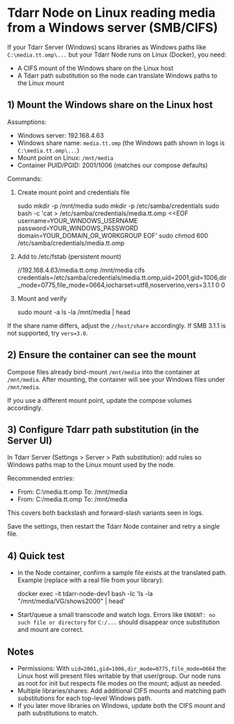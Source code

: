<!--
TermiteTowers Continuous Code Management Header TEMPLATE
% ccm_modify_date: 2025-08-31 11:51:01 %
% ccm_author: mpegg %
% ccm_author_email: mpegg@hotmail.com %
% ccm_repo: https://github.com/mpegg007/TermiteTowers.git %
% ccm_branch: dev1 %
% ccm_object_id: infra/tdarr-node/tdarr-node-windows-share.md:0 %
% ccm_commit_id: unknown %
% ccm_commit_count: 0 %
% ccm_commit_message: unknown %
% ccm_commit_author: unknown %
% ccm_commit_email: unknown %
% ccm_commit_date: 1970-01-01 00:00:00 +0000 %
% ccm_file_last_modified: 2025-08-31 11:51:02 %
% ccm_file_name: tdarr-node-windows-share.md %
% ccm_file_type: text/plain %
% ccm_file_encoding: us-ascii %
% ccm_file_eol: CRLF %
% ccm_path: infra/tdarr-node/tdarr-node-windows-share.md %
% ccm_blob_sha: 5c0514e7cb74796073c294d8043e01d41f3eacab %
% ccm_exec: no %
% ccm_size: 3871 %
% ccm_tag:  %
tt-ccm.header.end
-->

# Tdarr Node on Linux reading media from a Windows server (SMB/CIFS)

If your Tdarr Server (Windows) scans libraries as Windows paths like `C:\media.tt.omp\...` but your Tdarr Node runs on Linux (Docker), you need:

- A CIFS mount of the Windows share on the Linux host
- A Tdarr path substitution so the node can translate Windows paths to the Linux mount

## 1) Mount the Windows share on the Linux host

Assumptions:
- Windows server: 192.168.4.63
- Windows share name: `media.tt.omp` (the Windows path shown in logs is `C:\media.tt.omp\...`)
- Mount point on Linux: `/mnt/media`
- Container PUID/PGID: 2001/1006 (matches our compose defaults)

Commands:

1. Create mount point and credentials file

   sudo mkdir -p /mnt/media
   sudo mkdir -p /etc/samba/credentials
   sudo bash -c 'cat > /etc/samba/credentials/media.tt.omp <<EOF
   username=YOUR_WINDOWS_USERNAME
   password=YOUR_WINDOWS_PASSWORD
   domain=YOUR_DOMAIN_OR_WORKGROUP
   EOF'
   sudo chmod 600 /etc/samba/credentials/media.tt.omp

2. Add to /etc/fstab (persistent mount)

   //192.168.4.63/media.tt.omp  /mnt/media  cifs  credentials=/etc/samba/credentials/media.tt.omp,uid=2001,gid=1006,dir_mode=0775,file_mode=0664,iocharset=utf8,noserverino,vers=3.1.1  0  0

3. Mount and verify

   sudo mount -a
   ls -la /mnt/media | head

If the share name differs, adjust the `//host/share` accordingly. If SMB 3.1.1 is not supported, try `vers=3.0`.

## 2) Ensure the container can see the mount

Compose files already bind-mount `/mnt/media` into the container at `/mnt/media`. After mounting, the container will see your Windows files under `/mnt/media`.

If you use a different mount point, update the compose volumes accordingly.

## 3) Configure Tdarr path substitution (in the Server UI)

In Tdarr Server (Settings > Server > Path substitution): add rules so Windows paths map to the Linux mount used by the node.

Recommended entries:
- From: C:\\media.tt.omp  To: /mnt/media
- From: C:/media.tt.omp  To: /mnt/media

This covers both backslash and forward-slash variants seen in logs.

Save the settings, then restart the Tdarr Node container and retry a single file.

## 4) Quick test

- In the Node container, confirm a sample file exists at the translated path.
  Example (replace with a real file from your library):

  docker exec -it tdarr-node-dev1 bash -lc 'ls -la "/mnt/media/VG/shows2000" | head'

- Start/queue a small transcode and watch logs. Errors like `ENOENT: no such file or directory` for `C:/...` should disappear once substitution and mount are correct.

## Notes

- Permissions: With `uid=2001,gid=1006,dir_mode=0775,file_mode=0664` the Linux host will present files writable by that user/group. Our node runs as root for init but respects file modes on the mount; adjust as needed.
- Multiple libraries/shares: Add additional CIFS mounts and matching path substitutions for each top-level Windows path.
- If you later move libraries on Windows, update both the CIFS mount and path substitutions to match.
